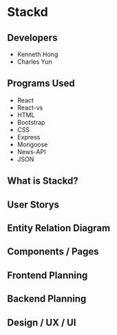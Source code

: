 # Stackd

## Developers 
- Kenneth Hong 
- Charles Yun


## Programs Used
- React
- React-vs
- HTML
- Bootstrap
- CSS 
- Express
- Mongoose 
- News-API
- JSON 

## What is Stackd? 


## User Storys 



## Entity Relation Diagram 


## Components / Pages 



## Frontend Planning 



## Backend Planning 


## Design / UX / UI 





